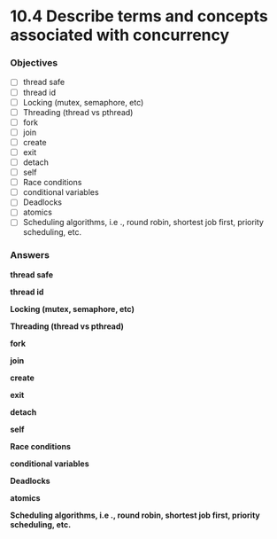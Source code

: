 # 10.4 Describe terms and concepts associated with concurrency

### Objectives

- [ ] thread safe
- [ ] thread id
- [ ] Locking (mutex, semaphore, etc)
- [ ] Threading (thread vs pthread)
- [ ] fork
- [ ] join
- [ ] create
- [ ] exit
- [ ] detach
- [ ] self
- [ ] Race conditions
- [ ] conditional variables
- [ ] Deadlocks
- [ ] atomics
- [ ] Scheduling algorithms, i.e ., round robin, shortest job first, priority scheduling, etc.

### Answers

**thread safe**
>

**thread id**
>

**Locking (mutex, semaphore, etc)**
>

**Threading (thread vs pthread)**
>

**fork**
>

**join**
>

**create**
>

**exit**
>

**detach**
>

**self**
>

**Race conditions**
>

**conditional variables**
>

**Deadlocks**
>

**atomics**
>

**Scheduling algorithms, i.e ., round robin, shortest job first, priority scheduling, etc.**
>
